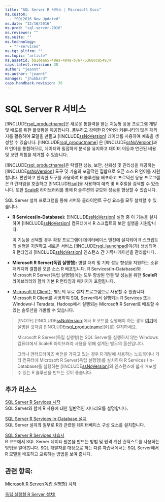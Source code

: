 ```yaml
---
title: "SQL Server R 서비스 | Microsoft Docs"
ms.custom: 
  - "SQL2016_New_Updated"
ms.date: "12/16/2016"
ms.prod: "sql-server-2016"
ms.reviewer: ""
ms.suite: ""
ms.technology: 
  - "r-services"
ms.tgt_pltfrm: ""
ms.topic: "article"
ms.assetid: ba1dea65-40ea-484a-b767-53680c954934
caps.latest.revision: 38
author: "jeannt"
ms.author: "jeannt"
manager: "jhubbard"
caps.handback.revision: 36
---
```

# SQL Server R 서비스
  [!INCLUDE[rsql_productname](../../includes/rsql-productname-md.md)]은 새로운 통찰력을 얻는 지능형 응용 프로그램 개발 및 배포를 위한 플랫폼을 제공합니다. 풍부하고 강력한 R 언어와 커뮤니티의 많은 패키지를 활용하여 모델을 만들고 [!INCLUDE[ssNoVersion](../../includes/ssnoversion-md.md)] 데이터를 사용하여 예측을 생성할 수 있습니다. [!INCLUDE[rsql_productname](../../includes/rsql-productname-md.md)] 은 [!INCLUDE[ssNoVersion](../../includes/ssnoversion-md.md)]과 R 언어를 통합하므로, 데이터와 밀접하게 분석을 유지하고 데이터 이동과 연관된 비용 및 보안 위험을 제거할 수 있습니다.  
  
 [!INCLUDE[rsql_productname](../../includes/rsql-productname-md.md)]은 탁월한 성능, 보안, 신뢰성 및 관리성을 제공하는 [!INCLUDE[ssNoVersion](../../includes/ssnoversion-md.md)] 도구 및 기술의 포괄적인 집합으로 오픈 소스 R 언어를 지원합니다. 편안하고 친숙한 도구를 사용하여 R 솔루션을 배포하고 프로덕션 응용 프로그램은 R 런타임을 호출하고 [!INCLUDE[tsql](../../includes/tsql-md.md)]을 사용하여 예측 및 비주얼을 검색할 수 있습니다. 또한 [ScaleR](https://msdn.microsoft.com/microsoft-r/scaler/scaler) 라이브러리를 통해 R 솔루션의 규모와 성능을 향상할 수 있습니다.  
  
SQL Server 설치 프로그램을 통해 서버와 클라이언트 구성 요소를 모두 설치할 수 있습니다.  
  
+   **R Services(In-Database):** [!INCLUDE[ssNoVersion](../../includes/ssnoversion-md.md)] 설정 중 이 기능을 설치하여 [!INCLUDE[ssNoVersion](../../includes/ssnoversion-md.md)] 컴퓨터에서 R 스크립트의 보안 실행을 지원합니다.  
  
     이 기능을 선택할 경우 확장 프로그램이 데이터베이스 엔진에 설치되어 R 스크립트의 실행을 지원하고 새로운 서비스 [!INCLUDE[rsql_launchpad](../../includes/rsql-launchpad-md.md)]이(가) 생성되어 R 런타임과 [!INCLUDE[ssNoVersion](../../includes/ssnoversion-md.md)] 인스턴스 간 커뮤니케이션을 관리합니다.  
  
+   **Microsoft R Server(독립 실행형):** 병렬 처리 및 기타 성능 향상을 지원하는 소유 패키지와 결합된 오픈 소스 R 배포입니다. R Services(In-Database)와 Microsoft R Server(독립 실행형)에는 모두 향상된 연결 및 성능을 위한 **ScaleR** 라이브러리와 함께 기본 R 런타임과 패키지가 포함됩니다. 
  
+    [Microsoft R Client](https://msdn.microsoft.com/microsoft-r/index#mrc)는 별도의 무료 설치 프로그램으로 사용할 수 있습니다.  Microsoft R Client를 사용하여 SQL Server에서 실행되는 R Services 또는 Windows나 Teradata, Hadoop에서 실행되는 Microsoft R Server로 배포할 수 있는 솔루션을 개발할 수 있습니다. 
     

  > [!NOTE] [!INCLUDE[ssNoVersion](../../includes/ssnoversion-md.md)]에서 R 코드를 실행해야 하는 경우 [여기](../../advanced-analytics/r-services/set-up-sql-server-r-services-in-database.md)에 설명된 것처럼 [!INCLUDE[rsql_productname](../../includes/rsql-productname-md.md)]을(를) 설치하세요.
  >  
  > Microsoft R Server\(독립 실행형\)는 SQL Server를 실행하지 않는 Windows 컴퓨터에서 ScaleR 라이브러리 사용을 위해 설계된 별도의 옵션입니다. 
>   
>  그러나 엔터프라이즈 버전을 가지고 있는 경우 R 개발에 사용하는 노트북이나 기타 컴퓨터에 Microsoft R Server\(독립 실행형\)를 설치하여 R Services \(In-Database\)를 실행하는 [!INCLUDE[ssNoVersion](../../includes/ssnoversion-md.md)]의 인스턴스에 쉽게 배포할 수 있는 R 솔루션을 만드는 것이 좋습니다.
  
## <a name="additional-resources"></a>추가 리소스  
  
 [SQL Server R Services 시작](../../advanced-analytics/r-services/getting-started-with-sql-server-r-services.md)   
 SQL Server와 함께 R 사용에 대한 일반적인 시나리오를 설명합니다.  
  
[SQL Server R Services In-Database 설치](../../advanced-analytics/r-services/set-up-sql-server-r-services-in-database.md)  
SQL Server 설치의 일부로 R과 관련된 데이터베이스 구성 요소를 설치합니다.  
  
[SQL Server R Services 자습서](../../advanced-analytics/r-services/sql-server-r-services-tutorials.md)  
R 코드에서 SQL Server 데이터 원본을 만드는 방법 및 원격 계산 컨텍스트를 사용하는 방법을 알아봅니다. SQL 개발자를 대상으로 하는 다른 자습서에서는 SQL Server에서 R 모델을 배포하고 교육하는 방법을 보여 줍니다.  
  
## <a name="see-also"></a>관련 항목:  
  
 [Microsoft R Server&#40;독립 실행형&#41; 시작](../../advanced-analytics/r-services/getting-started-with-microsoft-r-server-standalone.md)  
 
 [독립 실행형 R Server 설치)](../../advanced-analytics/r-services/create-a-standalone-r-server.md) 
  